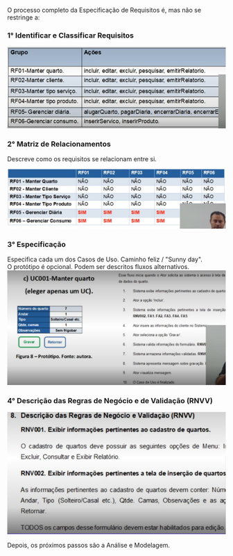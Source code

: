 O processo completo da Especificação de Requisitos é, mas não se restringe a:

### 1° Identificar e Classificar Requisitos
![alt text](image-6.png)

### 2° Matriz de Relacionamentos
Descreve como os requisitos se relacionam entre si.

![alt text](image-7.png)

### 3° Especificação
Especifica cada um dos Casos de Uso. Caminho feliz / "Sunny day".  
O protótipo é opcional.
Podem ser descritos fluxos alternativos.  
![alt text](image-8.png)

### 4° Descrição das Regras de Negócio e de Validação (RNVV)
![alt text](image-9.png)

Depois, os próximos passos são a Análise e Modelagem.
